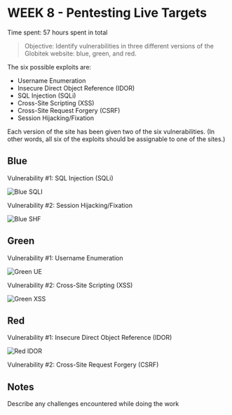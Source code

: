 
# WEEK 8 - Pentesting Live Targets

Time spent: 57 hours spent in total

> Objective: Identify vulnerabilities in three different versions of the Globitek website: blue, green, and red.

The six possible exploits are:
* Username Enumeration
* Insecure Direct Object Reference (IDOR)
* SQL Injection (SQLi)
* Cross-Site Scripting (XSS)
* Cross-Site Request Forgery (CSRF)
* Session Hijacking/Fixation

Each version of the site has been given two of the six vulnerabilities. (In other words, all six of the exploits should be assignable to one of the sites.)

## Blue

Vulnerability #1: SQL Injection (SQLi)

<img
src= 'https://github.com/agieger/Week-8/blob/master/8-%20Blue%20SQL.gif'
title='Blue SQLI' width='' alt='Blue SQLI' />

Vulnerability #2: Session Hijacking/Fixation

<img
src= 'https://github.com/agieger/Week-8/blob/master/8-%20Blue%20Session%20Hijacking.gif'
title= 'Blue SHF' width='' alt='Blue SHF' />


## Green

Vulnerability #1: Username Enumeration

<img 
src= 'https://github.com/agieger/Week-8/blob/master/8-%20Green%20User%20Enumeration%20Issue.gif'
title= 'Green UE' width='' alt='Green UE' />

Vulnerability #2: Cross-Site Scripting (XSS)

<img 
src= 'https://github.com/agieger/Week-8/blob/master/8-%20Green%20XSS.gif'
title= 'Green XSS' width='' alt='Green XSS' />



## Red

Vulnerability #1: Insecure Direct Object Reference (IDOR)

<img 
src= 'https://github.com/agieger/Week-8/blob/master/8-%20Red%20IDOR.gif'
title='Red IDOR' width='' alt='Red IDOR' />

Vulnerability #2: Cross-Site Request Forgery (CSRF)


## Notes

Describe any challenges encountered while doing the work

